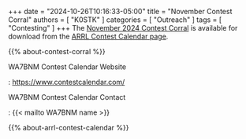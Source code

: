 +++
date = "2024-10-26T10:16:33-05:00"
title = "November Contest Corral"
authors = [ "K0STK" ]
categories = [ "Outreach" ]
tags = [ "Contesting" ]
+++
The
[November 2024 Contest Corral](https://www.arrl.org/files/file/Contest%20Corral/2024/November%202024%20Corral.pdf)
is available for download from the
[ARRL Contest Calendar page](https://www.arrl.org/contest-calendar).

<!--more-->

{{% about-contest-corral %}}

WA7BNM Contest Calendar Website

: https://www.contestcalendar.com/

WA7BNM Contest Calendar Contact

: {{< mailto WA7BNM name >}}

{{% about-arrl-contest-calendar %}}
